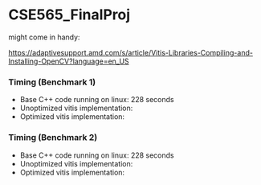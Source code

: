 # CSE565_FinalProj

might come in handy:

https://adaptivesupport.amd.com/s/article/Vitis-Libraries-Compiling-and-Installing-OpenCV?language=en_US

### Timing (Benchmark 1)
- Base C++ code running on linux: 228 seconds
- Unoptimized vitis implementation:
- Optimized vitis implementation: 


### Timing (Benchmark 2)
- Base C++ code running on linux: 228 seconds
- Unoptimized vitis implementation:
- Optimized vitis implementation: 
